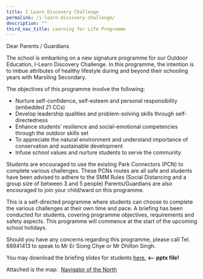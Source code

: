 ```yaml
---
title: I Learn Discovery Challenge
permalink: /i-learn-discovery-challenge/
description: ""
third_nav_title: Learning for Life Programme
---
```

Dear Parents / Guardians

The school is embarking on a new signature programme for our Outdoor Education, I-Learn Discovery Challenge. In this programme, the intention is to imbue attributes of healthy lifestyle during and beyond their schooling years with Marsiling Secondary.

The objectives of this programme involve the following:

*   Nurture self-confidence, self-esteem and personal responsibility (embedded 21 CCs)
*   Develop leadership qualities and problem-solving skills through self-directedness
*   Enhance students’ resilience and social-emotional competencies through the outdoor skills set
*   To appreciate the natural environment and understand importance of conservation and sustainable development
*   Infuse school values and nurture students to serve the community

Students are encouraged to use the existing Park Connectors (PCN) to complete various challenges. These PCNs routes are all safe and students have been advised to adhere to the SMM Rules (Social Distancing and a group size of between 3 and 5 people) Parents/Guardians are also encouraged to join your child/ward on this programme.

This is a self-directed programme where students can choose to complete the various challenges at their own time and pace. A briefing has been conducted for students, covering programme objectives, requirements and safety aspects. This programme will commence at the start of the upcoming school holidays.

Should you have any concerns regarding this programme, please call Tel. 68941413 to speak to Mr Er Siong Chye or Mr Dhillon Singh.

You may download the briefing slides for students [here.](https://marsilingsec.moe.edu.sg/wp-content/uploads/2020/11/I-Learn-Discovery-Challenge-Briefing-to-students.pptx) **<--** **pptx file!**

Attached is the map:  [Navigator of the North]()